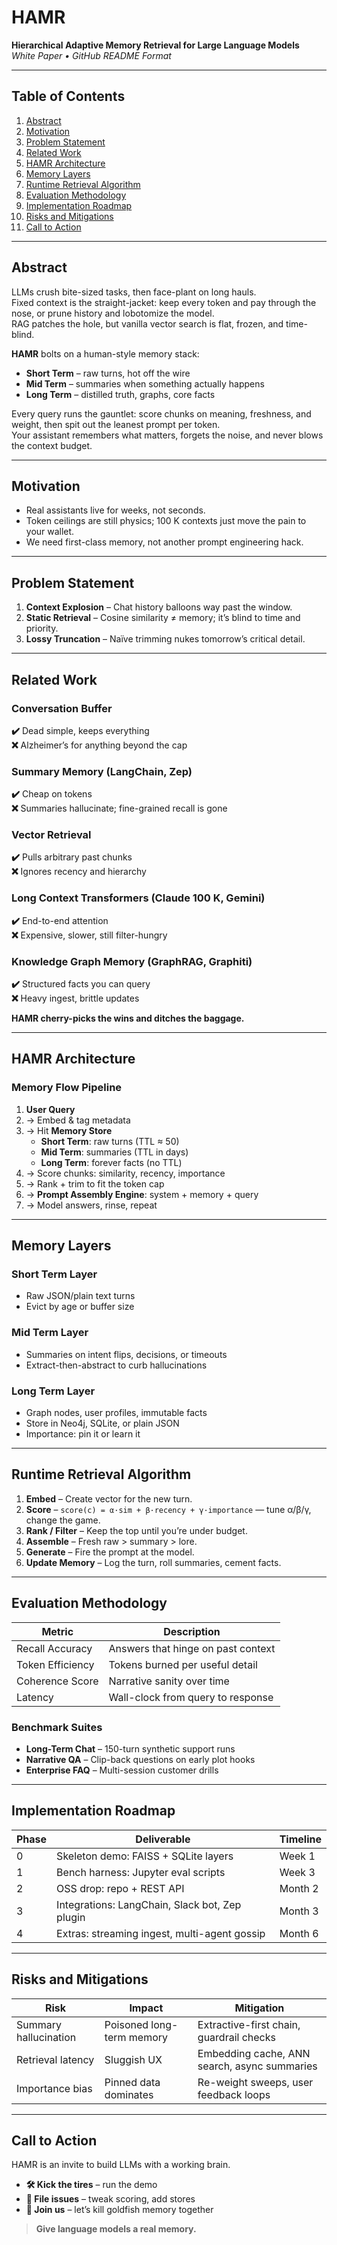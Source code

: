 # HAMR  
**Hierarchical Adaptive Memory Retrieval for Large Language Models**  
_White Paper • GitHub README Format_

---

## Table of Contents
1. [Abstract](#abstract)
2. [Motivation](#motivation)
3. [Problem Statement](#problem-statement)
4. [Related Work](#related-work)
5. [HAMR Architecture](#hamr-architecture)
6. [Memory Layers](#memory-layers)
7. [Runtime Retrieval Algorithm](#runtime-retrieval-algorithm)
8. [Evaluation Methodology](#evaluation-methodology)
9. [Implementation Roadmap](#implementation-roadmap)
10. [Risks and Mitigations](#risks-and-mitigations)
11. [Call to Action](#call-to-action)

---

## Abstract

LLMs crush bite-sized tasks, then face-plant on long hauls.  
Fixed context is the straight-jacket: keep every token and pay through the nose, or prune history and lobotomize the model.  
RAG patches the hole, but vanilla vector search is flat, frozen, and time-blind.

**HAMR** bolts on a human-style memory stack:

- **Short Term** – raw turns, hot off the wire  
- **Mid Term** – summaries when something actually happens  
- **Long Term** – distilled truth, graphs, core facts  

Every query runs the gauntlet: score chunks on meaning, freshness, and weight, then spit out the leanest prompt per token.  
Your assistant remembers what matters, forgets the noise, and never blows the context budget.

---

## Motivation

- Real assistants live for weeks, not seconds.  
- Token ceilings are still physics; 100 K contexts just move the pain to your wallet.  
- We need first-class memory, not another prompt engineering hack.

---

## Problem Statement

1. **Context Explosion** – Chat history balloons way past the window.  
2. **Static Retrieval** – Cosine similarity ≠ memory; it’s blind to time and priority.  
3. **Lossy Truncation** – Naïve trimming nukes tomorrow’s critical detail.  

---

## Related Work

### Conversation Buffer  
**✔️** Dead simple, keeps everything  
**❌** Alzheimer’s for anything beyond the cap

### Summary Memory (LangChain, Zep)  
**✔️** Cheap on tokens  
**❌** Summaries hallucinate; fine-grained recall is gone

### Vector Retrieval  
**✔️** Pulls arbitrary past chunks  
**❌** Ignores recency and hierarchy

### Long Context Transformers (Claude 100 K, Gemini)  
**✔️** End-to-end attention  
**❌** Expensive, slower, still filter-hungry

### Knowledge Graph Memory (GraphRAG, Graphiti)  
**✔️** Structured facts you can query  
**❌** Heavy ingest, brittle updates  

**HAMR cherry-picks the wins and ditches the baggage.**

---

## HAMR Architecture

### Memory Flow Pipeline

1. **User Query**  
2. → Embed & tag metadata  
3. → Hit **Memory Store**  
   - **Short Term**: raw turns (TTL ≈ 50)  
   - **Mid Term**: summaries (TTL in days)  
   - **Long Term**: forever facts (no TTL)  
4. → Score chunks: similarity, recency, importance  
5. → Rank + trim to fit the token cap  
6. → **Prompt Assembly Engine**: system + memory + query  
7. → Model answers, rinse, repeat  

---

## Memory Layers

### Short Term Layer
- Raw JSON/plain text turns  
- Evict by age or buffer size

### Mid Term Layer
- Summaries on intent flips, decisions, or timeouts  
- Extract-then-abstract to curb hallucinations

### Long Term Layer
- Graph nodes, user profiles, immutable facts  
- Store in Neo4j, SQLite, or plain JSON  
- Importance: pin it or learn it

---

## Runtime Retrieval Algorithm

1. **Embed** – Create vector for the new turn.  
2. **Score** – `score(c) = α·sim + β·recency + γ·importance` — tune α/β/γ, change the game.  
3. **Rank / Filter** – Keep the top until you’re under budget.  
4. **Assemble** – Fresh raw > summary > lore.  
5. **Generate** – Fire the prompt at the model.  
6. **Update Memory** – Log the turn, roll summaries, cement facts.

---

## Evaluation Methodology

| Metric            | Description                                   |
|-------------------|-----------------------------------------------|
| Recall Accuracy   | Answers that hinge on past context            |
| Token Efficiency  | Tokens burned per useful detail               |
| Coherence Score   | Narrative sanity over time                    |
| Latency           | Wall-clock from query to response             |

### Benchmark Suites

- **Long-Term Chat** – 150-turn synthetic support runs  
- **Narrative QA** – Clip-back questions on early plot hooks  
- **Enterprise FAQ** – Multi-session customer drills  

---

## Implementation Roadmap

| Phase | Deliverable                                          | Timeline |
|-------|------------------------------------------------------|----------|
| 0     | Skeleton demo: FAISS + SQLite layers                 | Week 1   |
| 1     | Bench harness: Jupyter eval scripts                  | Week 3   |
| 2     | OSS drop: repo + REST API                            | Month 2  |
| 3     | Integrations: LangChain, Slack bot, Zep plugin       | Month 3  |
| 4     | Extras: streaming ingest, multi-agent gossip         | Month 6  |

---

## Risks and Mitigations

| Risk                  | Impact                     | Mitigation                                    |
|-----------------------|----------------------------|-----------------------------------------------|
| Summary hallucination | Poisoned long-term memory  | Extractive-first chain, guardrail checks      |
| Retrieval latency     | Sluggish UX                | Embedding cache, ANN search, async summaries  |
| Importance bias       | Pinned data dominates      | Re-weight sweeps, user feedback loops         |

---

## Call to Action

HAMR is an invite to build LLMs with a working brain.

- **🛠  Kick the tires** – run the demo  
- **🐛  File issues** – tweak scoring, add stores  
- **💬  Join us** – let’s kill goldfish memory together  

> **Give language models a real memory.**
